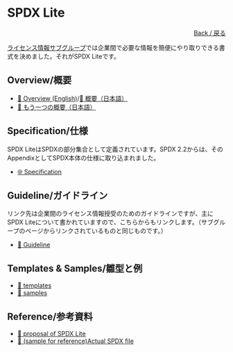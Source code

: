 # SPDX Lite

<div style="text-align: right;">
<a href="index.html">Back / 戻る</a>
</div>

[ライセンス情報サブグループ](index.html)では企業間で必要な情報を簡便にやり取りできる書式を決めました。それがSPDX Liteです。

## Overview/概要

- [&#x1F4D6; Overview (English)](https://github.com/OpenChain-Project/OpenChain-JWG/blob/master/subgroups/licensing/outcomes/spdx-lite-overview-20190829.pdf)/[&#x1F4D6; 概要（日本語）](https://github.com/OpenChain-Project/OpenChain-JWG/tree/master/License-Info-Exchange/SPDX-Lite/SPDX-Lite-overview-JP.pptx)
- [&#x1F4D6; もう一つの概要（日本語）](https://github.com/OpenChain-Project/OpenChain-JWG/tree/master/License-Info-Exchange/SPDX-Lite/SPDXLite.pptx)

## Specification/仕様

SPDX LiteはSPDXの部分集合として定義されています。SPDX 2.2からは、そのAppendixとしてSPDX本体の仕様に取り込まれました。

- [&#x1f310; Specification](https://spdx.github.io/spdx-spec/appendix-VIII-SPDX-Lite/)

## Guideline/ガイドライン

リンク先は企業間のライセンス情報授受のためのガイドラインですが、主にSPDX Liteについて書かれていますので、こちらからもリンクします。（サブグループのページからリンクされているものと同じものです。）

- [&#x1f4c2; Guideline](https://github.com/OpenChain-Project/OpenChain-JWG/tree/master/License-Info-Exchange/Guideline)

## Templates & Samples/雛型と例

- [&#x1f4c2; templates](https://github.com/OpenChain-Project/OpenChain-JWG/tree/master/License-Info-Exchange/SPDX-Lite/template)
- [&#x1f4c2; samples](https://github.com/OpenChain-Project/OpenChain-JWG/tree/master/License-Info-Exchange/SPDX-Lite/sample)


## Reference/参考資料

- [&#x1F4D6; proposal of SPDX Lite](https://github.com/OpenChain-Project/OpenChain-JWG/tree/master/License-Info-Exchange/SPDX-Lite/Proposal-of-SPDX-Lite.md)
- [&#x1f4c2; (sample for reference)Actual SPDX file](https://github.com/OpenChain-Project/OpenChain-JWG/tree/master/License-Info-Exchange/Reference/spdx-rcar_h3.tar.bz2)
